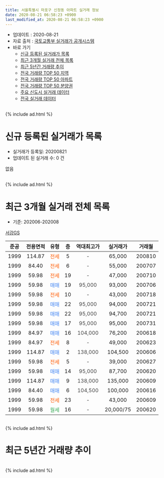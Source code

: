 ```yaml
---
title: 서울특별시 마포구 신정동 아파트 실거래 정보
date: 2020-08-21 06:58:23 +0900
last_modified_at: 2020-08-21 06:58:23 +0900
---
```


* 업데이트 : 2020-08-21
* 자료 출처 : [국토교통부 실거래가 공개시스템](http://rt.molit.go.kr)
* 바로 가기
    * [신규 등록된 실거래가 목록](#신규-등록된-실거래가-목록)
    * [최근 3개월 실거래 전체 목록](#최근-3개월-실거래-전체-목록)
    * [최근 5년간 거래량 추이](#최근-5년간-거래량-추이)
    * [전국 거래량 TOP 50 지역](https://inasie.github.io/apt-trade-info/최근-3개월-전국에서-가장-거래가-많이-발생한-지역)
    * [전국 거래량 TOP 50 아파트](https://inasie.github.io/apt-trade-info/최근-3개월-전국에서-가장-거래가-많이-발생한-아파트)
    * [전국 거래량 TOP 50 분양권](https://inasie.github.io/apt-trade-info/최근-3개월-전국에서-가장-거래가-많이-발생한-분양권)
    * [주요 신도시 실거래 데이터](https://inasie.github.io/apt-trade-info/주요-신도시)
    * [전국 실거래 데이터](https://inasie.github.io/apt-trade-info/전국)
<br>
{% include ad.html %}
<br>

# 신규 등록된 실거래가 목록
* 실거래가 등록일: 20200821
* 업데이트 된 실거래 수: 0 건

없음

<br>
{% include ad.html %}
<br>

# 최근 3개월 실거래 전체 목록
* 기준: 202006-202008


[서강GS](https://search.naver.com/search.naver?query=%EC%84%9C%EC%9A%B8%ED%8A%B9%EB%B3%84%EC%8B%9C+%EB%A7%88%ED%8F%AC%EA%B5%AC+%EC%8B%A0%EC%A0%95%EB%8F%99+%EC%84%9C%EA%B0%95GS)

|준공|전용면적|유형|층|역대최고가|실거래가|거래월|
|:---:|:---:|:---:|:---:|:---:|:---:|:---:|
|1999|114.87|<span style="color:#ff5a00">전세</span>|5|<span style="color:#444444">-</span>|65,000|200810|
|1999|84.40|<span style="color:#ff5a00">전세</span>|6|<span style="color:#444444">-</span>|55,000|200707|
|1999|59.98|<span style="color:#ff5a00">전세</span>|19|<span style="color:#444444">-</span>|47,000|200710|
|1999|59.98|<span style="color:#4285f3">매매</span>|19|<span style="color:#444444">95,000</span>|93,000|200706|
|1999|59.98|<span style="color:#ff5a00">전세</span>|10|<span style="color:#444444">-</span>|43,000|200718|
|1999|59.98|<span style="color:#4285f3">매매</span>|22|<span style="color:#444444">95,000</span>|94,000|200721|
|1999|59.98|<span style="color:#4285f3">매매</span>|22|<span style="color:#444444">95,000</span>|94,700|200721|
|1999|59.98|<span style="color:#4285f3">매매</span>|17|<span style="color:#444444">95,000</span>|95,000|200731|
|1999|84.97|<span style="color:#4285f3">매매</span>|16|<span style="color:#444444">104,000</span>|76,200|200618|
|1999|84.97|<span style="color:#ff5a00">전세</span>|8|<span style="color:#444444">-</span>|49,000|200623|
|1999|114.87|<span style="color:#4285f3">매매</span>|2|<span style="color:#444444">138,000</span>|104,500|200606|
|1999|59.98|<span style="color:#ff5a00">전세</span>|5|<span style="color:#444444">-</span>|39,000|200627|
|1999|59.98|<span style="color:#4285f3">매매</span>|14|<span style="color:#444444">95,000</span>|87,700|200620|
|1999|114.87|<span style="color:#4285f3">매매</span>|9|<span style="color:#444444">138,000</span>|135,000|200609|
|1999|84.40|<span style="color:#4285f3">매매</span>|6|<span style="color:#444444">104,500</span>|100,000|200616|
|1999|59.98|<span style="color:#ff5a00">전세</span>|23|<span style="color:#444444">-</span>|43,000|200609|
|1999|59.98|<span style="color:#34a853">월세</span>|16|<span style="color:#444444">-</span>|20,000/75|200620|


<br>
{% include ad.html %}
<br>

# 최근 5년간 거래량 추이


<div style="width:100%;">
    <canvas id="deal_progress" height="200"></canvas>
</div>

<script>
new Chart(document.getElementById("deal_progress"), {
    type: 'line',
    data: {
        labels: ['201508','201509','201510','201511','201512','201601','201602','201603','201604','201605','201606','201607','201608','201609','201610','201611','201612','201701','201702','201703','201704','201705','201706','201707','201708','201709','201710','201711','201712','201801','201802','201803','201804','201805','201806','201807','201808','201809','201810','201811','201812','201901','201902','201903','201904','201905','201906','201907','201908','201909','201910','201911','201912','202001','202002','202003','202004','202005','202006','202007','202008'],
        datasets: [{
            label: '매매',
            pointRadius: 1,
            data: [2, 5, 5, 5, 1, 3, 5, 1, 6, 5, 9, 11, 6, 6, 5, 4, 2, 2, 0, 4, 4, 6, 3, 5, 0, 0, 0, 5, 3, 4, 3, 5, 2, 1, 2, 2, 6, 3, 0, 1, 0, 1, 0, 0, 0, 0, 2, 3, 6, 4, 6, 6, 5, 4, 4, 1, 0, 1, 5, 4, 0],
            borderColor: "rgba(255, 201, 14, 1)",
            backgroundColor: "rgba(255, 201, 14, 0.5)",
            fill: false,
            lineTension: 0
        },{
            label: '전월세',
            pointRadius: 1,
            data: [5, 1, 6, 3, 5, 11, 9, 8, 8, 3, 5, 1, 7, 8, 3, 6, 11, 3, 9, 2, 7, 5, 8, 5, 6, 4, 3, 3, 6, 8, 4, 7, 8, 5, 2, 9, 6, 4, 5, 7, 5, 3, 2, 2, 2, 4, 5, 3, 6, 11, 6, 5, 2, 1, 10, 10, 3, 4, 4, 3, 1],
            borderColor: "rgba(0, 141, 185, 1)",
            backgroundColor: "rgba(0, 141, 185, 0.5)",
            fill: false,
            lineTension: 0
        }
        ]
    },
    options: {
        responsive: true,
        title: {
            display: false
        },
        tooltips: {
            mode: 'index',
            intersect: false
        },
        hover: {
            mode: 'nearest',
            intersect: true
        },
        scales: {
            xAxes: [{
                display: true,
                scaleLabel: {
                    display: true,
                    labelString: '년/월'
                }
            }],
            yAxes: [{
                display: true,
                ticks: {
                    suggestedMin: 0,
                },
                scaleLabel: {
                    display: true,
                    labelString: '실거래 수'
                }
            }]
        }
    }
});

</script>


<br>
{% include ad.html %}
<br>

